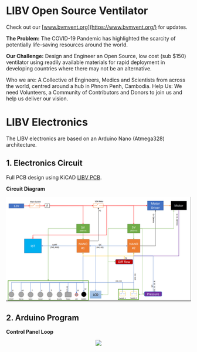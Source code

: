 # LIBV Open Source Ventilator

Check out our [www.bvmvent.org](https://www.bvmvent.org/) for updates.

**The Problem:** The COVID-19 Pandemic has highlighted the scarcity of potentially life-saving resources around the world.

**Our Challenge:** Design and Engineer an Open Source, low cost (sub $150) ventilator using readily available materials for rapid deployment in developing countries where there may not be an alternative.

Who we are: A Collective of Engineers, Medics and Scientists from across the world, centred around a hub in Phnom Penh, Cambodia.
Help Us: We need Volunteers, a Community of Contributors and Donors to join us and help us deliver our vision.

# LIBV Electronics

The LIBV electronics are based on an Arduino Nano (Atmega328) architecture.

## 1. Electronics Circuit

Full PCB design using KiCAD [LIBV PCB](https://github.com/LIBVproject/LIBV-ventilator-pcb).

**Circuit Diagram**

![](image/LIBV-circuit-diagram.png)

## 2. Arduino Program

**Control Panel Loop**

<p align="center">
  <img width=auto height=auto src="https://github.com/LIBVproject/LIBV-ventilator/blob/dev/image/LIBV-control-loop.png">
</p>
